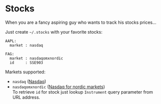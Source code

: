 Stocks
======

When you are a fancy aspiring guy who wants to track his stocks prices…

Just create `~/.stocks` with your favorite stocks:
```
AAPL:
  market : nasdaq

FAG:
  market : nasdaqomxnordic
  id     : SSE903
```

Markets supported:
- `nasdaq` ([Nasdaq](https://www.nasdaq.com))
- `nasdaqomxnordic` ([Nasdaq for nordic markets](http://www.nasdaqomxnordic.com))  
  To retrieve `id` for stock just lookup `Instrument` query parameter from URL
  address.
